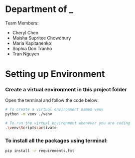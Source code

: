 # Department of **\_**

Team Members:

- Cheryl Chen
- Maisha Supritee Chowdhury
- Maria Kapitanenko
- Sophia Don Tranho
- Tran Nguyen

# Setting up Environment

### **Create a virtual environment in this project folder**

Open the terminal and follow the code below:

```bash
# To create a virtual environment named venv
python -m venv ./venv
```

```bash
# To run the virtual environment whenever you are coding
.\venv\Scripts\activate
```

### To install all the packages using terminal:

```bash
pip install -r requirements.txt
```
